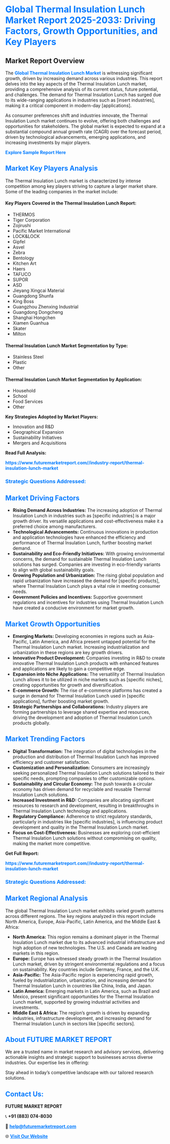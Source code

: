 <h1 style="color: #007BFF;">Global Thermal Insulation Lunch Market Report 2025-2033: Driving Factors, Growth Opportunities, and Key Players</h1>

<section id="overview">
<h2>Market Report Overview</h2>
<p>The <a href="https://www.futuremarketreport.com//industry-report/thermal-insulation-lunch-market" style="color: #007BFF; text-decoration: none;"><strong>Global Thermal Insulation Lunch Market</strong></a> is witnessing significant growth, driven by increasing demand across various industries. This report delves into the key aspects of the Thermal Insulation Lunch market, providing a comprehensive analysis of its current status, future potential, and challenges. The demand for Thermal Insulation Lunch has surged due to its wide-ranging applications in industries such as [insert industries], making it a critical component in modern-day [applications].</p>
<p>As consumer preferences shift and industries innovate, the Thermal Insulation Lunch market continues to evolve, offering both challenges and opportunities for stakeholders. The global market is expected to expand at a substantial compound annual growth rate (CAGR) over the forecast period, driven by technological advancements, emerging applications, and increasing investments by major players.</p>
</section>

<section id="overview">
<p><a href="https://www.futuremarketreport.com//request-sample/reportId=86544" style="color: #007BFF; text-decoration: none;"><strong>Explore Sample Report Here</strong></a></p>
</section>

<section id="key-players">
<h2 style="color: #007BFF;">Market Key Players Analysis</h2>
<p>The Thermal Insulation Lunch market is characterized by intense competition among key players striving to capture a larger market share. Some of the leading companies in the market include:</p>
<h4>Key Players Covered in the Thermal Insulation Lunch Report:</h4>
<ul><li>THERMOS</li><li>Tiger Corporation</li><li>Zojirushi</li><li>Pacific Market International</li><li>LOCK&amp;LOCK</li><li>Gipfel</li><li>Asvel</li><li>Zebra</li><li>Bentology</li><li>Kitchen Art</li><li>Haers</li><li>TAFUCO</li><li>SUPOR</li><li>ASD</li><li>Jieyang Xingcai Material</li><li>Guangdong Shunfa</li><li>King Boss</li><li>Guangzhou Zhenxing Industrial</li><li>Guangdong Dongcheng</li><li>Shanghai Hongchen</li><li>Xiamen Guanhua</li><li>Skater</li><li>Milton</li></ul>
<h4>Thermal Insulation Lunch Market Segmentation by Type:</h4>
<ul><li>Stainless Steel</li><li>Plastic</li><li>Other</li></ul>

<h4>Thermal Insulation Lunch Market Segmentation by Application:</h4>
<ul><li>Household</li><li>School</li><li>Food Services</li><li>Other</li></ul>
<p><strong>Key Strategies Adopted by Market Players:</strong></p>
<ul>
<li>Innovation and R&D</li>
<li>Geographical Expansion</li>
<li>Sustainability Initiatives</li>
<li>Mergers and Acquisitions</li>
</ul>
</section>

<section>
<p><strong>Read Full Analysis: </strong></p><a href="https://www.futuremarketreport.com//industry-report/thermal-insulation-lunch-market" style="color: #007BFF; text-decoration: none;"><strong>https://www.futuremarketreport.com//industry-report/thermal-insulation-lunch-market</strong></a>
<h3 style="color: #007BFF;">Strategic Questions Addressed:</h3>
</section>

<section id="driving-factors">
<h2 style="color: #007BFF;">Market Driving Factors</h2>
<ul>
<li><strong>Rising Demand Across Industries:</strong> The increasing adoption of Thermal Insulation Lunch in industries such as [specific industries] is a major growth driver. Its versatile applications and cost-effectiveness make it a preferred choice among manufacturers.</li>
<li><strong>Technological Advancements:</strong> Continuous innovations in production and application technologies have enhanced the efficiency and performance of Thermal Insulation Lunch, further boosting market demand.</li>
<li><strong>Sustainability and Eco-Friendly Initiatives:</strong> With growing environmental concerns, the demand for sustainable Thermal Insulation Lunch solutions has surged. Companies are investing in eco-friendly variants to align with global sustainability goals.</li>
<li><strong>Growing Population and Urbanization:</strong> The rising global population and rapid urbanization have increased the demand for [specific products], where Thermal Insulation Lunch plays a vital role in meeting consumer needs.</li>
<li><strong>Government Policies and Incentives:</strong> Supportive government regulations and incentives for industries using Thermal Insulation Lunch have created a conducive environment for market growth.</li>
</ul>
</section>

<section id="growth-opportunities">
<h2 style="color: #007BFF;">Market Growth Opportunities</h2>
<ul>
<li><strong>Emerging Markets:</strong> Developing economies in regions such as Asia-Pacific, Latin America, and Africa present untapped potential for the Thermal Insulation Lunch market. Increasing industrialization and urbanization in these regions are key growth drivers.</li>
<li><strong>Innovative Product Development:</strong> Companies investing in R&D to create innovative Thermal Insulation Lunch products with enhanced features and applications are likely to gain a competitive edge.</li>
<li><strong>Expansion into Niche Applications:</strong> The versatility of Thermal Insulation Lunch allows it to be utilized in niche markets such as [specific niches], creating opportunities for growth and diversification.</li>
<li><strong>E-commerce Growth:</strong> The rise of e-commerce platforms has created a surge in demand for Thermal Insulation Lunch used in [specific applications], further boosting market growth.</li>
<li><strong>Strategic Partnerships and Collaborations:</strong> Industry players are forming partnerships to leverage shared expertise and resources, driving the development and adoption of Thermal Insulation Lunch products globally.</li>
</ul>
</section>

<section id="trending-factors">
<h2 style="color: #007BFF;">Market Trending Factors</h2>
<ul>
<li><strong>Digital Transformation:</strong> The integration of digital technologies in the production and distribution of Thermal Insulation Lunch has improved efficiency and customer satisfaction.</li>
<li><strong>Customization and Personalization:</strong> Consumers are increasingly seeking personalized Thermal Insulation Lunch solutions tailored to their specific needs, prompting companies to offer customizable options.</li>
<li><strong>Sustainability and Circular Economy:</strong> The push towards a circular economy has driven demand for recyclable and reusable Thermal Insulation Lunch solutions.</li>
<li><strong>Increased Investment in R&D:</strong> Companies are allocating significant resources to research and development, resulting in breakthroughs in Thermal Insulation Lunch technology and applications.</li>
<li><strong>Regulatory Compliance:</strong> Adherence to strict regulatory standards, particularly in industries like [specific industries], is influencing product development and quality in the Thermal Insulation Lunch market.</li>
<li><strong>Focus on Cost-Effectiveness:</strong> Businesses are exploring cost-efficient Thermal Insulation Lunch solutions without compromising on quality, making the market more competitive.</li>
</ul>
</section>

<section>
<p><strong>Get Full Report: </strong></p><a href="https://www.futuremarketreport.com//industry-report/thermal-insulation-lunch-market" style="color: #007BFF; text-decoration: none;"><strong>https://www.futuremarketreport.com//industry-report/thermal-insulation-lunch-market</strong></a>
<h3 style="color: #007BFF;">Strategic Questions Addressed:</h3>
</section>


<section id="regional-analysis">
<h2 style="color: #007BFF;">Market Regional Analysis</h2>
<p>The global Thermal Insulation Lunch market exhibits varied growth patterns across different regions. The key regions analyzed in this report include North America, Europe, Asia-Pacific, Latin America, and the Middle East & Africa:</p>
<ul>
<li><strong>North America:</strong> This region remains a dominant player in the Thermal Insulation Lunch market due to its advanced industrial infrastructure and high adoption of new technologies. The U.S. and Canada are leading markets in this region.</li>
<li><strong>Europe:</strong> Europe has witnessed steady growth in the Thermal Insulation Lunch market, driven by stringent environmental regulations and a focus on sustainability. Key countries include Germany, France, and the U.K.</li>
<li><strong>Asia-Pacific:</strong> The Asia-Pacific region is experiencing rapid growth, fueled by industrialization, urbanization, and increasing demand for Thermal Insulation Lunch in countries like China, India, and Japan.</li>
<li><strong>Latin America:</strong> Emerging markets in Latin America, such as Brazil and Mexico, present significant opportunities for the Thermal Insulation Lunch market, supported by growing industrial activities and investments.</li>
<li><strong>Middle East & Africa:</strong> The region’s growth is driven by expanding industries, infrastructure development, and increasing demand for Thermal Insulation Lunch in sectors like [specific sectors].</li>
</ul>
</section>

<footer>
<h2 style="color: #007BFF;">About FUTURE MARKET REPORT</h2>
<p>We are a trusted name in market research and advisory services, delivering actionable insights and strategic support to businesses across diverse industries. Our expertise lies in offering:</p>

<p>Stay ahead in today’s competitive landscape with our tailored research solutions.</p>

<h2 style="color: #007BFF;">Contact Us:</h2>
<p><strong>FUTURE MARKET REPORT</strong></p>
<p>📞 <strong>+91 (883) 074-8030</strong></p>
<p>📧 <strong><a href="mailto:help@futuremarketreport.com" style="color: #007BFF;">help@futuremarketreport.com</a></strong></p>
<p>🌐 <strong><a href="https://www.futuremarketreport.com/" style="color: #007BFF;">Visit Our Website</a></strong></p>
</footer>